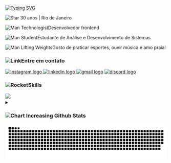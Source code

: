 <p align="left">
    <a href="https://git.io/typing-svg">
        <a href="https://git.io/typing-svg"><img src="https://readme-typing-svg.demolab.com?font=Fira+Code&pause=1000&color=6E16AC&width=435&lines=Ol%C3%A1%2C+eu+sou+Wallace+Espece+!" alt="Typing SVG" />
        </a>
</p>

<img src="https://raw.githubusercontent.com/Tarikul-Islam-Anik/Animated-Fluent-Emojis/master/Emojis/Travel%20and%20places/Star.png" alt="Star" width="25" height="25" /> 30 anos | Rio de Janeiro
<p align="left"><img src="https://raw.githubusercontent.com/Tarikul-Islam-Anik/Animated-Fluent-Emojis/master/Emojis/People/Man%20Technologist.png" alt="Man Technologist" width="25" height="25" />Desenvolvedor frontend</p>
<p align="left"><img src="https://raw.githubusercontent.com/Tarikul-Islam-Anik/Animated-Fluent-Emojis/master/Emojis/People/Man%20Student.png" alt="Man Student" width="25" height="25" />Estudante de Análise e Desenvolvimento de Sistemas</p>
<p align="left"><img src="https://raw.githubusercontent.com/Tarikul-Islam-Anik/Animated-Fluent-Emojis/master/Emojis/People/Man%20Lifting%20Weights.png" alt="Man Lifting Weights" width="25" height="25" />Gosto de praticar esportes, ouvir música e amo praia!</p>

<h3><img src="https://raw.githubusercontent.com/Tarikul-Islam-Anik/Animated-Fluent-Emojis/master/Emojis/Objects/Link.png" alt="Link" width="25" height="25" />Entre em contato</h3>
<a href="https://www.instagram.com/wallaceespy/"target="_blank"><img src="https://img.shields.io/static/v1?message=Instagram&logo=instagram&label=&color=E4405F&logoColor=white&labelColor=&style=for-the-badge" height="35" alt="instagram logo"  />
<a href="https://www.linkedin.com/in/wallace-espece-26abb1273/"target="_blank"><img src="https://img.shields.io/static/v1?message=LinkedIn&logo=linkedin&label=&color=0077B5&logoColor=white&labelColor=&style=for-the-badge" height="35" alt="linkedin logo"  />
</a>
<a href=""target="_blank"> <img src="https://img.shields.io/static/v1?message=Gmail&logo=gmail&label=&color=D14836&logoColor=white&labelColor=&style=for-the-badge" height="35" alt="gmail logo"  /></a>
<a href=""target="_blank">  <img src="https://img.shields.io/static/v1?message=Discord&logo=discord&label=&color=7289DA&logoColor=white&labelColor=&style=for-the-badge" height="35" alt="discord logo"  />
</a>


<h3><img src="https://raw.githubusercontent.com/Tarikul-Islam-Anik/Animated-Fluent-Emojis/master/Emojis/Travel%20and%20places/Rocket.png" alt="Rocket" width="25" height="25" />Skills</h3>
<img src="https://skillicons.dev/icons?i=figma,vscode,html,css,javascript,nodejs,git,github,react,mysql"/>

<br clear="both" />



<details>
    <summary><h3><img src="https://raw.githubusercontent.com/Tarikul-Islam-Anik/Animated-Fluent-Emojis/master/Emojis/Objects/Chart%20Increasing.png" alt="Chart Increasing" width="25" height="25" /> Github Stats</h3></summary>
<img src="![Wallaceespy GitHub stats](https://github-readme-stats.vercel.app/api?username=wallaceespy&theme=shades-of-purple_icons=true)">
<img src="https://github-readme-streak-stats.herokuapp.com/?user=wallaceespy&theme=shades-of-purple&hide_border=false">

<p align="center">
<img src="https://github-readme-stats.vercel.app/api/top-langs/?username=wallaceespy&theme=shades-of-purple&hide_border=false&include_all_commits=true&count_private=false&layout=compact" alt="Top Languages" />
</p>
</details>

<picture>
  <source media="(prefers-color-scheme: dark)" srcset="https://raw.githubusercontent.com/wallaceespy/wallaceespy/output/pacman-contribution-graph-dark.svg">
  <source media="(prefers-color-scheme: light)" srcset="https://raw.githubusercontent.com/wallaceespy/wallaceespy/output/pacman-contribution-graph.svg">
 
 <picture>
  <source media="(prefers-color-scheme: dark)" srcset="https://raw.githubusercontent.com/platane/platane/output/github-contribution-grid-snake-dark.svg">
  <source media="(prefers-color-scheme: light)" srcset="https://raw.githubusercontent.com/platane/platane/output/github-contribution-grid-snake.svg">
  <img alt="github contribution grid snake animation" src="https://raw.githubusercontent.com/platane/platane/output/github-contribution-grid-snake.svg">
</picture>
